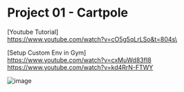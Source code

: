 # Project 01 - Cartpole
[Youtube Tutorial] \
https://www.youtube.com/watch?v=cO5g5qLrLSo&t=804s\

[Setup Custom Env in Gym] \
https://www.youtube.com/watch?v=cxMuWd83fI8 \
https://www.youtube.com/watch?v=kd4RrN-FTWY


![image](https://user-images.githubusercontent.com/40123599/165342239-0b5df901-d5e6-41d3-b51c-23e56f1ffd2a.png)

